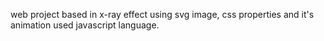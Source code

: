 web project based in x-ray effect using svg image, css properties and it's animation used javascript language.
